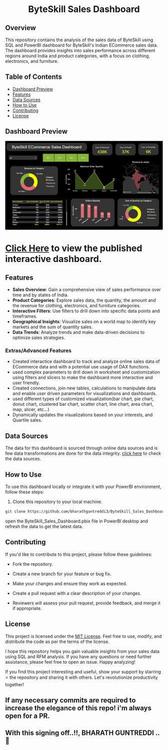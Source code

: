 <h1 align="center">ByteSkill Sales Dashboard</h1>

## Overview

This repository contains the analysis of the sales data of ByteSkill using SQL and PowerBI dashboard for ByteSkill's Indian ECommerce sales data. The dashboard provides insights into sales performance across different regions around India and product categories, with a focus on clothing, electronics, and furniture.

## Table of Contents

- [Dashboard Preview](#dashboard-preview)
- [Features](#features)
- [Data Sources](#data-sources)
- [How to Use](#how-to-use)
- [Contributing](#contributing)
- [License](#license)

## Dashboard Preview

<img src="ByteSkill_Sales_Dashboard.png">

<h1><a href="https://app.powerbi.com/links/-9xaa8EIvx?ctid=63b5c61a-66d9-46b2-9b8d-10c275a4acac&pbi_source=linkShare">Click Here</a> to view the published interactive dashboard.</a></h1>

## Features

- **Sales Overview**: Gain a comprehensive view of sales performance over time and by states of India.
- **Product Categories**: Explore sales data, the quantity, the amount and the revenue for clothing, electronics, and furniture categories.
- **Interactive Filters**: Use filters to drill down into specific data points and timeframes.
- **Geographical Insights**: Visualize sales on a world map to identify key markets and the sum of quantity sales.
- **Data Trends**: Analyze trends and make data-driven decisions to optimize sales strategies.

### Extras/Advanced Features
- Created interactice dashboard to track and analyze online sales data of ECommerce data and with a potential use usage of DAX functions.
- used complex parameters to drill down in worksheet and customization using filters and slicers to make the dashboard more interactive and user friendly.
- Created connections, join new tables, calculations to manipulate data and enable user driven parameters for visualizations and dashboards.
- used different types of customized visualization(bar chart, pie chart, donut chart, clustered bar chart, scatter chart, line chart, area chart, map, slicer, etc...)
- Dynamically updates the visualizations based on your interests, and Quartile sales.

## Data Sources

The data for this dashboard is sourced through online data sources and is few data transformations are done for the data integrity.
<a href="dataset/">click here</a> to check the data sources.

## How to Use

To use this dashboard locally or integrate it with your PowerBI environment, follow these steps:

1. Clone this repository to your local machine.

```bash
git clone https://github.com/bharathguntreddi3/ByteSkill_Sales_Dashboard.git
```

open the ByteSkill_Sales_Dashboard.pbix file in PowerBI desktop and refresh the data to get the latest data.

## Contributing

If you'd like to contribute to this project, please follow these guidelines:

- Fork the repository.

- Create a new branch for your feature or bug fix.

- Make your changes and ensure they work as expected.

- Create a pull request with a clear description of your changes.

- Reviewers will assess your pull request, provide feedback, and merge it if appropriate.

## License

This project is licensed under the [MIT License](LICENSE). Feel free to use, modify, and distribute the code as per the terms of the license.

I hope this repository helps you gain valuable insights from your sales data using SQL and RFM analysis. If you have any questions or need further assistance, please feel free to open an issue. Happy analyzing!

If you find this project interesting and useful, show your support by starring ⭐ the repository and sharing it with others. Let's revolutionize productivity together!

## If any necessary commits are required to increase the elegance of this repo! i'm always open for a PR.

## With this signing off..!!, BHARATH GUNTREDDI ..🤞
